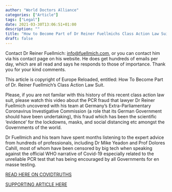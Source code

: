 ```yaml
---
author: "World Doctors Alliance"
categories: ["Article"]
tags: ["Legal"]
date: 2021-03-30T13:06:51+01:00
description: ""
title: "How to Become Part of Dr Reiner Fuellmichs Class Action Law Suit"
draft: false
---
```


Contact Dr Reiner Fuellmich: info@fuellmich.com, or you can contact him via his contact page on his website. He does get hundreds of emails per day, which are all read and says he responds to those of importance. Thank you for your kind comments.  

This article is copyright of Europe Reloaded, entitled: How To Become Part of Dr. Reiner Fuellmich’s Class Action Law Suit.  

Please, if you are not familar with this history of this recent class action law suit, please watch this video about the PCR fraud that lawyer Dr Reiner Fuellmich uncovered with his team at Germany’s Extra-Parliamentary Coronavirus Investigative Commission (a role that its German Government should have been undertaking), this fraud which has been the scientific ‘evidence’ for the lockdowns, masks, and social distancing etc amongst the Governments of the world.  

Dr Fuellmich and his team have spent months listening to the expert advice from hundreds of professionals, including Dr Mike Yeadon and Prof Dolores Cahill, most of whom have been censored by big tech when speaking against the official WHO narrative of Covid-19 especially related to the unreliable PCR test that has being encouraged by all Governments for en masse testing.  

[READ HERE ON COVIDTRUTHS](https://www.covidtruths.co.uk/2020/12/how-to-become-part-of-dr-reiner-fuellmichs-class-action-law-suit/)  

[SUPPORTING ARTICLE HERE](https://albertapressleader.ca/?p=32211)